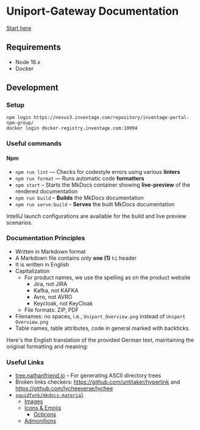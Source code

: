 # Uniport-Gateway Documentation

[Start here](./content)

## Requirements

- Node 16.x
- Docker

## Development

### Setup

```shell
npm login https://nexus3.inventage.com/repository/inventage-portal-npm-group/
docker login docker-registry.inventage.com:10094
```

### Useful commands

#### Npm

- `npm run lint` — Checks for codestyle errors using various **linters**
- `npm run format` — Runs automatic code **formatters**
- `npm start` – Starts the MkDocs container showing **live-preview** of the rendered documentation
- `npm run build` – **Builds** the MkDocs documentation
- `npm run serve:build` – **Serves** the built MkDocs documentation

IntelliJ launch configurations are available for the build and live preview scenarios.

### Documentation Principles

- Written in Markdown format
- A Markdown file contains only **one (1)** `h1` header
- It is written in English
- Capitalization
    - For product names, we use the spelling as on the product website
        - Jira, not JIRA
        - Kafka, not KAFKA
        - Avro, not AVRO
        - Keycloak, not KeyCloak
    - File formats: ZIP, PDF
- Filenames: no spaces, i.e., `Uniport_Overview.png` instead of `Uniport Overview.png`
- Table names, table attributes, code in general marked with backticks.

Here's the English translation of the provided German text, maintaining the original formatting and meaning:

### Useful Links

- [tree.nathanfriend.io](https://tree.nathanfriend.io/) – For generating ASCII directory trees
- Broken links checkers: https://github.com/untitaker/hyperlink and https://github.com/lycheeverse/lychee
- [`squidfunk/mkdocs-material`](https://squidfunk.github.io/mkdocs-material/)
    - [Images](https://squidfunk.github.io/mkdocs-material/reference/images/)
    - [Icons & Emojis](https://squidfunk.github.io/mkdocs-material/reference/icons-emojis)
        - [Octicons](https://primer.style/octicons/)
    - [Admonitions](https://squidfunk.github.io/mkdocs-material/reference/admonitions)
